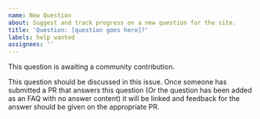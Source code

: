 ```yaml
---
name: New Question
about: Suggest and track progress on a new question for the site.
title: 'Question: [question goes here]?'
labels: help wanted
assignees: ''
---
```


This question is awaiting a community contribution.

This question should be discussed in this issue. Once someone has submitted a PR that answers this question (Or the question has been added as an FAQ with no answer content) it will be linked and feedback for the answer should be given on the appropriate PR.
